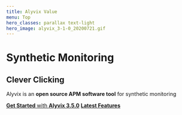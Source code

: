 ```yaml
---
title: Alyvix Value
menu: Top
hero_classes: parallax text-light
hero_image: alyvix_3-1-0_20200721.gif
---
```

<!--
hero_classes: text-dark overlay-light parallax
-->

# Synthetic Monitoring
## Clever Clicking
<!--
Click Clock
-->

Alyvix is an **open source APM software tool** for synthetic monitoring

[**Get Started** with **Alyvix 3.5.0**](https://alyvix.com/learn/getting_started.html?classes=btn,btn-success,btn-lg&target=_blank)
[**Latest Features**](https://alyvix.com/learn/release_notes/release_notes_35.html?classes=btn,btn-primary,btn-lg&target=_blank)
